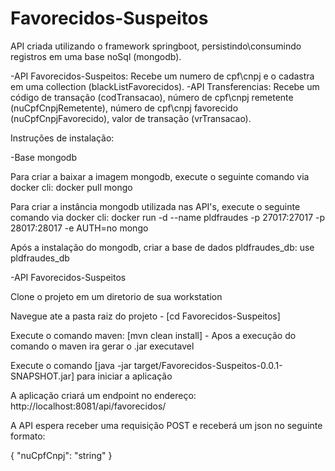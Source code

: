 # Favorecidos-Suspeitos
API criada utilizando o framework springboot, persistindo\consumindo registros em uma base noSql (mongodb).

-API Favorecidos-Suspeitos: Recebe um numero de cpf\cnpj e o cadastra em uma collection (blackListFavorecidos). -API Transferencias: Recebe um código de transação (codTransacao), número de cpf\cnpj remetente (nuCpfCnpjRemetente), número de cpf\cnpj favorecido (nuCpfCnpjFavorecido), valor de transação (vrTransacao).

Instruções de instalação:

-Base mongodb

Para criar a baixar a imagem mongodb, execute o seguinte comando via docker cli: docker pull mongo

Para criar a instância mongodb utilizada nas API's, execute o seguinte comando via docker cli: docker run -d --name pldfraudes -p 27017:27017 -p 28017:28017 -e AUTH=no mongo

Após a instalação do mongodb, criar a base de dados pldfraudes_db: use pldfraudes_db

-API Favorecidos-Suspeitos

Clone o projeto em um diretorio de sua workstation

Navegue ate a pasta raiz do projeto - [cd Favorecidos-Suspeitos]

Execute o comando maven: [mvn clean install] - Apos a execução do comando o maven ira gerar o .jar executavel

Execute o comando [java -jar target/Favorecidos-Suspeitos-0.0.1-SNAPSHOT.jar] para iniciar a aplicação

A aplicação criará um endpoint no endereço: http://localhost:8081/api/favorecidos/

A API espera receber uma requisição POST e receberá um json no seguinte formato:

{ "nuCpfCnpj": "string" }
